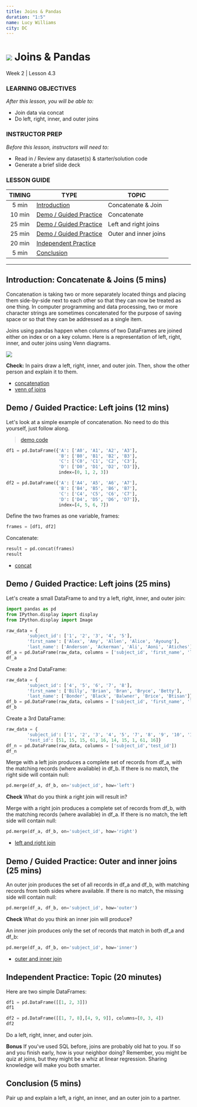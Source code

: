 ```yaml
---
title: Joins & Pandas
duration: "1:5"
name: Lucy Williams
city: DC
---
```


# ![](https://ga-dash.s3.amazonaws.com/production/assets/logo-9f88ae6c9c3871690e33280fcf557f33.png) Joins & Pandas
Week 2 | Lesson 4.3

### LEARNING OBJECTIVES
*After this lesson, you will be able to:*
- Join data via concat
- Do left, right, inner, and outer joins

### INSTRUCTOR PREP
*Before this lesson, instructors will need to:*
- Read in / Review any dataset(s) & starter/solution code
- Generate a brief slide deck

### LESSON GUIDE
| TIMING  | TYPE  | TOPIC  |
|:-:|---|---|
| 5 min  | [Introduction](#introduction)   | Concatenate & Join  |
| 10 min  | [Demo / Guided Practice](#demo)  | Concatenate  |
| 25 min  | [Demo / Guided Practice](#demo)  | Left and right joins  |
| 25 min  | [Demo / Guided Practice](#demo)  | Outer and inner joins  |
| 20 min  | [Independent Practice](#ind-practice)  |   |
| 5 min  | [Conclusion](#conclusion)  |  |

---

<a name="Concatenate & Join"></a>
## Introduction: Concatenate & Joins (5 mins)

Concatenation is taking two or more separately located things and placing them side-by-side next to each other so that they can now be treated as one thing. In computer programming and data processing, two or more character strings are sometimes concatenated for the purpose of saving space or so that they can be addressed as a single item.

Joins using pandas happen when columns of two DataFrames are joined either on index or on a key column. Here is a representation of left, right, inner, and outer joins using Venn diagrams.

![](https://github.com/generalassembly-studio/dsi-course-materials/blob/W2-L4.3/curriculum/04-lessons/week-02/4.3-lesson/assets/images/Joins.png)

**Check:** In pairs draw a left, right, inner, and outer join. Then, show the other person and explain it to them.

- [concatenation](http://whatis.techtarget.com/definition/concatenation-concatenate-concatenating)
- [venn of joins](http://www.bogotobogo.com/php/images/mysql-join/Joins.png)



<a name="Concatenate"></a>
## Demo / Guided Practice: Left joins (12 mins)

Let's look at a simple example of concatenation. No need to do this yourself, just follow along.

> [demo code](./code/w2-4.3-demo.ipynb)

```Python
df1 = pd.DataFrame({'A': ['A0', 'A1', 'A2', 'A3'],
                    'B': ['B0', 'B1', 'B2', 'B3'],
                    'C': ['C0', 'C1', 'C2', 'C3'],
                    'D': ['D0', 'D1', 'D2', 'D3']},
                    index=[0, 1, 2, 3])
```

```Python
df2 = pd.DataFrame({'A': ['A4', 'A5', 'A6', 'A7'],
                    'B': ['B4', 'B5', 'B6', 'B7'],
                    'C': ['C4', 'C5', 'C6', 'C7'],
                    'D': ['D4', 'D5', 'D6', 'D7']},
                    index=[4, 5, 6, 7])
```

Define the two frames as one variable, frames:

```Python
frames = [df1, df2]
```

Concatenate:

```Python
result = pd.concat(frames)
result
```

- [concat](http://pandas.pydata.org/pandas-docs/stable/pandas.pdf)


<a name="Left and right joins"></a>
## Demo / Guided Practice: Left joins (25 mins)

Let's create a small DataFrame to and try a left, right, inner, and outer join:

```Python
import pandas as pd
from IPython.display import display
from IPython.display import Image
```

```Python
raw_data = {
        'subject_id': ['1', '2', '3', '4', '5'],
        'first_name': ['Alex', 'Amy', 'Allen', 'Alice', 'Ayoung'],
        'last_name': ['Anderson', 'Ackerman', 'Ali', 'Aoni', 'Atiches']}
df_a = pd.DataFrame(raw_data, columns = ['subject_id', 'first_name', 'last_name'])
df_a
```

Create a 2nd DataFrame:

```Python
raw_data = {
        'subject_id': ['4', '5', '6', '7', '8'],
        'first_name': ['Billy', 'Brian', 'Bran', 'Bryce', 'Betty'],
        'last_name': ['Bonder', 'Black', 'Balwner', 'Brice', 'Btisan']}
df_b = pd.DataFrame(raw_data, columns = ['subject_id', 'first_name', 'last_name'])
df_b
```

Create a 3rd DataFrame:

```Python
raw_data = {
        'subject_id': ['1', '2', '3', '4', '5', '7', '8', '9', '10', '11'],
        'test_id': [51, 15, 15, 61, 16, 14, 15, 1, 61, 16]}
df_n = pd.DataFrame(raw_data, columns = ['subject_id','test_id'])
df_n
```

Merge with a left join produces a complete set of records from
df_a, with the matching records (where available) in df_b. If there is no
match, the right side will contain null:

```Python
pd.merge(df_a, df_b, on='subject_id', how='left')
```

**Check** What do you think a right join will result in?

Merge with a right join produces a complete set of records from
df_b, with the matching records (where available) in df_a. If there is no
match, the left side will contain null:

```Python
pd.merge(df_a, df_b, on='subject_id', how='right')
```

- [left and right join](http://chrisalbon.com/python/pandas_join_merge_dataframe.html)



<a name="Outer and inner joins"></a>
## Demo / Guided Practice: Outer and inner joins (25 mins)

An outer join produces the set of all records in df_a and df_b, with matching records from both sides where available. If there is no match, the missing side will contain null:

```Python
pd.merge(df_a, df_b, on='subject_id', how='outer')
```

**Check** What do you think an inner join will produce?

An inner join produces only the set of records that match in both df_a and df_b:

```Python
pd.merge(df_a, df_b, on='subject_id', how='inner')
```

- [outer and inner join](http://chrisalbon.com/python/pandas_join_merge_dataframe.html)



<a name="ind-practice"></a>
## Independent Practice: Topic (20 minutes)

Here are two simple DataFrames:

```Python
df1 = pd.DataFrame([[1, 2, 3]])
df1
```

```Python
df2 = pd.DataFrame([[1, 7, 8],[4, 9, 9]], columns=[0, 3, 4])
df2
```

Do a left, right, inner, and outer join.

**Bonus**  If you've used SQL before, joins are probably old hat to you. If so and you finish
early, how is your neighbor doing? Remember, you might be quiz at joins, but
they might be a whiz at linear regression. Sharing knowledge will make you
both smarter.


<a name="conclusion"></a>
## Conclusion (5 mins)
Pair up and explain a left, a right, an inner, and an outer join to a partner.
